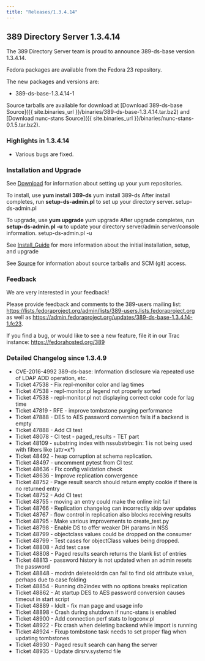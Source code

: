 ```yaml
---
title: "Releases/1.3.4.14"
---
```

389 Directory Server 1.3.4.14
-----------------------------

The 389 Directory Server team is proud to announce 389-ds-base version 1.3.4.14.

Fedora packages are available from the Fedora 23 repository.

The new packages and versions are:

-   389-ds-base-1.3.4.14-1

Source tarballs are available for download at [Download 389-ds-base Source]({{ site.binaries_url }}/binaries/389-ds-base-1.3.4.14.tar.bz2) and [Download nunc-stans Source]({{ site.binaries_url }}/binaries/nunc-stans-0.1.5.tar.bz2).

### Highlights in 1.3.4.14

-   Various bugs are fixed.

### Installation and Upgrade

See [Download](../download.html) for information about setting up your yum repositories.

To install, use **yum install 389-ds** yum install 389-ds After install completes, run **setup-ds-admin.pl** to set up your directory server. setup-ds-admin.pl

To upgrade, use **yum upgrade** yum upgrade After upgrade completes, run **setup-ds-admin.pl -u** to update your directory server/admin server/console information. setup-ds-admin.pl -u

See [Install\_Guide](../legacy/install-guide.html) for more information about the initial installation, setup, and upgrade

See [Source](../development/source.html) for information about source tarballs and SCM (git) access.

### Feedback

We are very interested in your feedback!

Please provide feedback and comments to the 389-users mailing list: <https://lists.fedoraproject.org/admin/lists/389-users.lists.fedoraproject.org> as well as <https://admin.fedoraproject.org/updates/389-ds-base-1.3.4.14-1.fc23>.

If you find a bug, or would like to see a new feature, file it in our Trac instance: <https://fedorahosted.org/389>

### Detailed Changelog since 1.3.4.9

-   CVE-2016-4992 389-ds-base: Information disclosure via repeated use of LDAP ADD operation, etc.
-   Ticket 47538 - Fix repl-monitor color and lag times
-   Ticket 47538 - repl-monitor.pl legend not properly sorted
-   Ticket 47538 - repl-monitor.pl not displaying correct color code for lag time
-   Ticket 47819 - RFE - improve tombstone purging performance
-   Ticket 47888 - DES to AES password conversion fails if a backend is empty
-   Ticket 47888 - Add CI test
-   Ticket 48078 - CI test - paged_results - TET part
-   Ticket 48109 - substring index with nssubstrbegin: 1 is not being used with filters like (attr=x*)
-   Ticket 48492 - heap corruption at schema replication.
-   Ticket 48497 - uncomment pytest from CI test
-   Ticket 48636 - Fix config validation check
-   Ticket 48636 - Improve replication convergence
-   Ticket 48752 - Page result search should return empty cookie if there is no returned entry
-   Ticket 48752 - Add CI test
-   Ticket 48755 - moving an entry could make the online init fail
-   Ticket 48766 - Replication changelog can incorrectly skip over updates
-   Ticket 48767 - flow control in replication also blocks receiving results
-   Ticket 48795 - Make various improvements to create_test.py
-   Ticket 48798 - Enable DS to offer weaker DH params in NSS
-   Ticket 48799 - objectclass values could be dropped on the consumer
-   Ticket 48799 - Test cases for objectClass values being dropped.
-   Ticket 48808 - Add test case
-   Ticket 48808 - Paged results search returns the blank list of entries
-   Ticket 48813 - password history is not updated when an admin resets the password
-   Ticket 48848 - modrdn deleteoldrdn can fail to find old attribute value, perhaps due to case folding
-   Ticket 48854 - Running db2index with no options breaks replication
-   Ticket 48862 - At startup DES to AES password conversion causes timeout in start script
-   Ticket 48889 - ldclt - fix man page and usage info
-   Ticket 48898 - Crash during shutdown if nunc-stans is enabled
-   Ticket 48900 - Add connection perf stats to logconv.pl
-   Ticket 48922 - Fix crash when deleting backend while import is running
-   Ticket 48924 - Fixup tombstone task needs to set proper flag when updating tombstones
-   Ticket 48930 - Paged result search can hang the server
-   Ticket 48935 - Update dirsrv.systemd file
